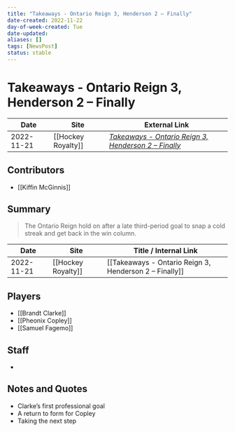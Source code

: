 ```yaml
---
title: "Takeaways - Ontario Reign 3, Henderson 2 – Finally"
date-created: 2022-11-22
day-of-week-created: Tue
date-updated: 
aliases: []
tags: [NewsPost]
status: stable
---
```


# Takeaways - Ontario Reign 3, Henderson 2 – Finally

| Date       | Site               | External Link                                                                                                                               |
| ---------- | ------------------ | ------------------------------------------------------------------------------------------------------------------------------------------- |
| 2022-11-21 | [[Hockey Royalty]] | [*Takeaways - Ontario Reign 3, Henderson 2 – Finally*](https://hockeyroyalty.com/2022/11/21/takeaways-ontario-reign-3-henderson-2-finally/) |

## Contributors
- [[Kiffin McGinnis]]

## Summary
> The Ontario Reign hold on after a late third-period goal to snap a cold streak and get back in the win column.

| Date       | Site               | Title / Internal Link                                  |
| ---------- | ------------------ | ------------------------------------------------------ |
| 2022-11-21 | [[Hockey Royalty]] | [[Takeaways - Ontario Reign 3, Henderson 2 – Finally]] |

## Players
- [[Brandt Clarke]]
- [[Pheonix Copley]]
- [[Samuel Fagemo]]

## Staff
- 

## Notes and Quotes
- Clarke’s first professional goal
- A return to form for Copley
- Taking the next step

